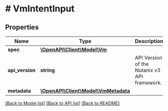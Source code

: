 # # VmIntentInput

## Properties

Name | Type | Description | Notes
------------ | ------------- | ------------- | -------------
**spec** | [**\OpenAPI\Client\Model\Vm**](Vm.md) |  |
**api_version** | **string** | API Version of the Nutanix v3 API framework. | [optional] [default to '3.1.0']
**metadata** | [**\OpenAPI\Client\Model\VmMetadata**](VmMetadata.md) |  |

[[Back to Model list]](../../README.md#models) [[Back to API list]](../../README.md#endpoints) [[Back to README]](../../README.md)
